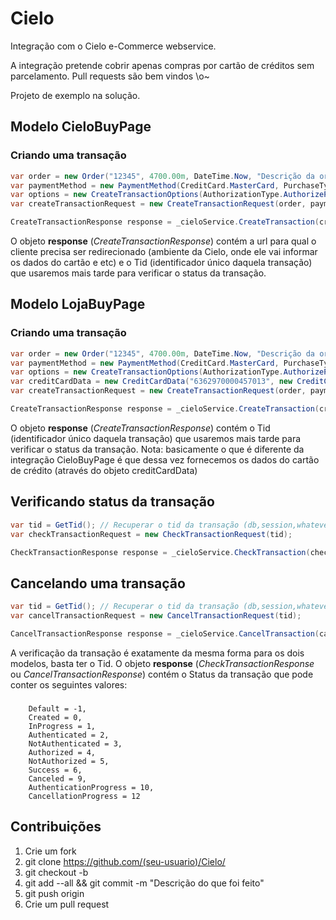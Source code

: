 Cielo
=====

Integração com o Cielo e-Commerce webservice.

A integração pretende cobrir apenas compras por cartão de créditos sem parcelamento.
Pull requests são bem vindos \o\~

Projeto de exemplo na solução.

Modelo CieloBuyPage
-----

### Criando uma transação

```c#
var order = new Order("12345", 4700.00m, DateTime.Now, "Descrição da ordem");
var paymentMethod = new PaymentMethod(CreditCard.MasterCard, PurchaseType.Credit);
var options = new CreateTransactionOptions(AuthorizationType.AuthorizePassByAuthentication, capture: true);
var createTransactionRequest = new CreateTransactionRequest(order, paymentMethod, options);

CreateTransactionResponse response = _cieloService.CreateTransaction(createTransactionRequest);
```

O objeto **response** (*CreateTransactionResponse*) contém a url para qual o cliente precisa ser redirecionado (ambiente da Cielo, onde ele vai informar os dados do cartão e etc) e o Tid (identificador único daquela transação) que usaremos mais tarde para verificar o status da transação.
		
Modelo LojaBuyPage
-----

### Criando uma transação

```c#
var order = new Order("12345", 4700.00m, DateTime.Now, "Descrição da ordem");
var paymentMethod = new PaymentMethod(CreditCard.MasterCard, PurchaseType.Credit);
var options = new CreateTransactionOptions(AuthorizationType.AuthorizePassByAuthentication, capture: true);
var creditCardData = new CreditCardData("6362970000457013", new CreditCardExpiration(2018, 05), SecurityCodeIndicator.Sent, 123);
var createTransactionRequest = new CreateTransactionRequest(order, paymentMethod, options, creditCardData);

CreateTransactionResponse response = _cieloService.CreateTransaction(createTransactionRequest);
```
	
O objeto **response** (*CreateTransactionResponse*) contém o Tid (identificador único daquela transação) que usaremos mais tarde para verificar o status da transação.
Nota: basicamente o que é diferente da integração CieloBuyPage é que dessa vez fornecemos os dados do cartão de crédito (através do objeto creditCardData)

Verificando status da transação
-----

```c#
var tid = GetTid(); // Recuperar o tid da transação (db,session,whatever)
var checkTransactionRequest = new CheckTransactionRequest(tid);

CheckTransactionResponse response = _cieloService.CheckTransaction(checkTransactionRequest);
```

Cancelando uma transação
-----

```c#
var tid = GetTid(); // Recuperar o tid da transação (db,session,whatever)
var cancelTransactionRequest = new CancelTransactionRequest(tid);

CancelTransactionResponse response = _cieloService.CancelTransaction(cancelTransactionRequest);
```

A verificação da transação é exatamente da mesma forma para os dois modelos, basta ter o Tid.
O objeto **response** (*CheckTransactionResponse* ou *CancelTransactionResponse*) contém o Status da transação que pode conter os seguintes valores:

### 
        Default = -1,
        Created = 0,
        InProgress = 1,
        Authenticated = 2,
        NotAuthenticated = 3,
        Authorized = 4,
        NotAuthorized = 5,
        Success = 6,
        Canceled = 9,
        AuthenticationProgress = 10,
        CancellationProgress = 12
        
        
## Contribuições 

1. Crie um fork
2. git clone https://github.com/(seu-usuario)/Cielo/
3. git checkout -b <nome-da-sua-funcionalidade>
4. git add --all && git commit -m "Descrição do que foi feito"
5. git push origin <nome-da-sua-funcionalidade>
6. Crie um pull request
